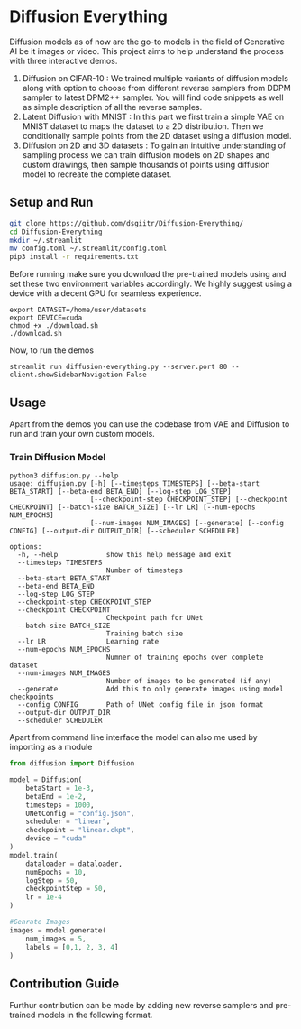 # Diffusion Everything  
Diffusion models as of now are the go-to models in the field of Generative AI be it images or video. This project aims to help understand the process with three interactive demos. 
1. Diffusion on CIFAR-10 : We trained multiple variants of diffusion models along with option to choose from different reverse samplers from DDPM sampler to latest DPM2++ sampler. You will find code snippets as well as simple description of all the reverse samples. 
2. Latent Diffusion with MNIST : In this part we first train a simple VAE on MNIST dataset to maps the dataset to a 2D distribution. Then we conditionally sample points from the 2D dataset using a diffusion model. 
3. Diffusion on 2D and 3D datasets : To gain an intuitive understanding of sampling process we can train diffusion models on 2D shapes and custom drawings, then sample thousands of points using diffusion model to recreate the complete dataset. 

## Setup and Run
```bash 
git clone https://github.com/dsgiitr/Diffusion-Everything/
cd Diffusion-Everything 
mkdir ~/.streamlit 
mv config.toml ~/.streamlit/config.toml
pip3 install -r requirements.txt 
```
Before running make sure you download the pre-trained models using and set these two environment variables accordingly. We highly suggest using a device with a decent GPU for seamless experience. 
```
export DATASET=/home/user/datasets
export DEVICE=cuda
chmod +x ./download.sh
./download.sh
```
Now, to run the demos 
```
streamlit run diffusion-everything.py --server.port 80 --client.showSidebarNavigation False
```
## Usage 
Apart from the demos you can use  the codebase from VAE and Diffusion to run and train your own custom models. 
### Train Diffusion Model 
```
python3 diffusion.py --help
usage: diffusion.py [-h] [--timesteps TIMESTEPS] [--beta-start BETA_START] [--beta-end BETA_END] [--log-step LOG_STEP]
                    [--checkpoint-step CHECKPOINT_STEP] [--checkpoint CHECKPOINT] [--batch-size BATCH_SIZE] [--lr LR] [--num-epochs NUM_EPOCHS]
                    [--num-images NUM_IMAGES] [--generate] [--config CONFIG] [--output-dir OUTPUT_DIR] [--scheduler SCHEDULER]

options:
  -h, --help            show this help message and exit
  --timesteps TIMESTEPS
                        Number of timesteps
  --beta-start BETA_START
  --beta-end BETA_END
  --log-step LOG_STEP
  --checkpoint-step CHECKPOINT_STEP
  --checkpoint CHECKPOINT
                        Checkpoint path for UNet
  --batch-size BATCH_SIZE
                        Training batch size
  --lr LR               Learning rate
  --num-epochs NUM_EPOCHS
                        Numner of training epochs over complete dataset
  --num-images NUM_IMAGES
                        Number of images to be generated (if any)
  --generate            Add this to only generate images using model checkpoints
  --config CONFIG       Path of UNet config file in json format
  --output-dir OUTPUT_DIR
  --scheduler SCHEDULER
```
Apart from command line interface the model can also me used by importing as a module 
```python
from diffusion import Diffusion 

model = Diffusion(
	betaStart = 1e-3, 
	betaEnd = 1e-2, 
	timesteps = 1000, 
	UNetConfig = "config.json", 
	scheduler = "linear", 
	checkpoint = "linear.ckpt", 
	device = "cuda"
)
model.train(
	dataloader = dataloader, 
	numEpochs = 10, 
	logStep = 50, 
	checkpointStep = 50, 
	lr = 1e-4
)

#Genrate Images
images = model.generate(
	num_images = 5, 
	labels = [0,1, 2, 3, 4]
)
```

## Contribution Guide 
Furthur contribution can be made by adding new reverse samplers and pre-trained models in the following format. 



